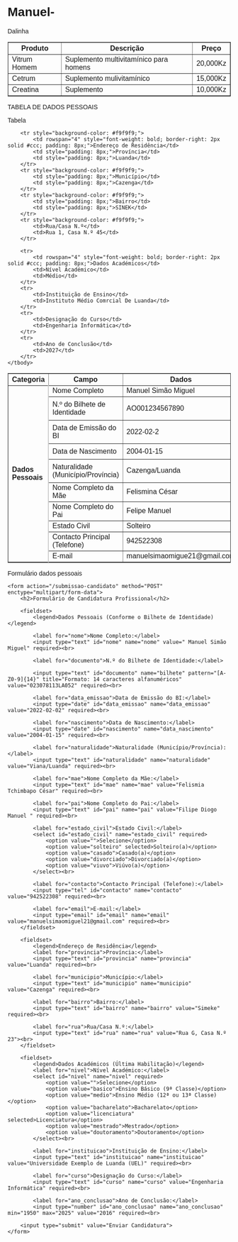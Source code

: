 


# Manuel-
Dalinha 


<table border="1">
  <tr>
    <th>Produto</th>
    <th>Descrição</th>
    <th>Preço</th>
  </tr>
  <tr>
    <td>Vitrum Homem</td>
    <td>Suplemento multivitamínico para homens</td>
    <td> 20,000Kz</td>
  </tr>
  <tr>
    <td>Cetrum</td>
    <td>Suplemento mulivitamínico</td>
    <td>15,000Kz</td>
  </tr>
  <tr>
    <td>Creatina</td>
    <td>Suplemento</td>
    <td>10,000Kz</td>
  </tr>
</table>


TABELA DE DADOS PESSOAIS 

<table border="1" 
    <td>
        Tabela
    </caption>
    <thead>
        <tr>
            <th>Categoria</th>
            <th>Campo</th>
            <th>Dados</th>
        </tr>
    </thead>
    <tbody>
        <tr>
            <td rowspan="10" style="font-weight: bold; border-right: 2px solid #ccc; padding: 8px;">Dados Pessoais</td>
            <td>Nome Completo</td>
            <td>Manuel Simão Miguel</td>
        </tr>
        <tr>
            <td style="padding: 8px;">N.º do Bilhete de Identidade</td>
            <td style="padding: 8px;">AO001234567890</td>
        </tr>
        <tr>
            <td style="padding: 8px;">Data de Emissão do BI</td>
            <td style="padding: 8px;">2022-02-2</td>
        </tr>
        <tr>
            <td style="padding: 8px;">Data de Nascimento</td>
            <td style="padding: 8px;">2004-01-15</td>
        </tr>
        <tr>
            <td style="padding: 8px;">Naturalidade (Município/Província)</td>
            <td style= <td>Cazenga/Luanda</td>
        </tr>
        <tr>
            <td>Nome Completo da Mãe</td>
            <td>Felismina César</td>
        </tr>
        <tr>
            <td>Nome Completo do Pai</td>
            <td> Felipe Manuel</td>
        </tr>
        <tr>
            <td>Estado Civil</td>
            <td>Solteiro</td>
        </tr>
        <tr>
            <td>Contacto Principal (Telefone)</td>
            <td>942522308</td>
        </tr>
        <tr>
            <td>E-mail</td>
            <td>manuelsimaomigue21@gmail.com</td>
        </tr>

        <tr style="background-color: #f9f9f9;">
            <td rowspan="4" style="font-weight: bold; border-right: 2px solid #ccc; padding: 8px;">Endereço de Residência</td>
            <td style="padding: 8px;">Província</td>
            <td style="padding: 8px;">Luanda</td>
        </tr>
        <tr style="background-color: #f9f9f9;">
            <td style="padding: 8px;">Município</td>
            <td style="padding: 8px;">Cazenga</td>
        </tr>
        <tr style="background-color: #f9f9f9;">
            <td style="padding: 8px;">Bairro</td>
            <td style="padding: 8px;">SINEK</td>
        </tr>
        <tr style="background-color: #f9f9f9;">
            <td>Rua/Casa N.º</td>
            <td>Rua 1, Casa N.º 45</td>
        </tr>

        <tr>
            <td rowspan="4" style="font-weight: bold; border-right: 2px solid #ccc; padding: 8px;">Dados Académicos</td>
            <td>Nível Académico</td>
            <td>Médio</td>
        </tr>
        <tr>
            <td>Instituição de Ensino</td>
            <td>Instituto Médio Comrcial De Luanda</td>
        </tr>
        <tr>
            <td>Designação do Curso</td>
            <td>Engenharia Informática</td>
        </tr>
        <tr>
            <td>Ano de Conclusão</td>
            <td>2027</td>
        </tr>
    </tbody>
</table>


Formulário dados pessoais 
<!DOCTYPE html>
<html lang="pt">
<head>
    <meta charset="UTF-8">
    <meta name="viewport" content="width=device-width, initial-scale=1.0">
    <title>Formulário de Candidatura Completo</title>
    <style>
        /* CSS simples para melhor visualização, você pode remover ou expandir isso */
        body { font-family: Arial, sans-serif; margin: 20px; }
        fieldset { border: 1px solid #ccc; padding: 15px; margin-bottom: 20px; border-radius: 5px; }
        legend { font-weight: bold; padding: 0 10px; color: #333; }
        label { display: inline-block; width: 150px; margin-bottom: 5px; }
        input[type="text"], input[type="tel"], input[type="date"], input[type="number"], select, input[type="file"] {
            width: 300px;
            padding: 8px;
            margin-bottom: 10px;
            border: 1px solid #ddd;
            border-radius: 4px;
            box-sizing: border-box; /* Inclui padding e borda na largura total */
        }
        input[type="submit"] {
            background-color: #4CAF50;
            color: white;
            padding: 10px 15px;
            border: none;
            border-radius: 4px;
            cursor: pointer;
            font-size: 16px;
        }
        input[type="submit"]:hover {
            background-color: #45a049;
        }
    </style>
</head>
<body>

    <form action="/submissao-candidato" method="POST" enctype="multipart/form-data">
        <h2>Formulário de Candidatura Profissional</h2>

        <fieldset>
            <legend>Dados Pessoais (Conforme o Bilhete de Identidade)</legend>
            
            <label for="nome">Nome Completo:</label>
            <input type="text" id="nome" name="nome" value=" Manuel Simão Miguel" required><br>

            <label for="documento">N.º do Bilhete de Identidade:</label>
            
            <input type="text" id="documento" name="bilhete" pattern="[A-Z0-9]{14}" title="Formato: 14 caracteres alfanuméricos" value="023078113LA052" required><br>

            <label for="data_emissao">Data de Emissão do BI:</label>
            <input type="date" id="data_emissao" name="data_emissao" value="2022-02-02" required><br>

            <label for="nascimento">Data de Nascimento:</label>
            <input type="date" id="nascimento" name="data_nascimento" value="2004-01-15" required><br>
            
            <label for="naturalidade">Naturalidade (Município/Província):</label>
            <input type="text" id="naturalidade" name="naturalidade" value="Viana/Luanda" required><br>
            
            <label for="mae">Nome Completo da Mãe:</label>
            <input type="text" id="mae" name="mae" value="Felismia Tchimbapo César" required><br>

            <label for="pai">Nome Completo do Pai:</label>
            <input type="text" id="pai" name="pai" value="Filipe Diogo Manuel " required><br>

            <label for="estado_civil">Estado Civil:</label>
            <select id="estado_civil" name="estado_civil" required>
                <option value="">Selecione</option>
                <option value="solteiro" selected>Solteiro(a)</option>
                <option value="casado">Casado(a)</option>
                <option value="divorciado">Divorciado(a)</option>
                <option value="viuvo">Viúvo(a)</option>
            </select><br>
            
            <label for="contacto">Contacto Principal (Telefone):</label>
            <input type="tel" id="contacto" name="contacto" value="942522308" required><br>

            <label for="email">E-mail:</label>
            <input type="email" id="email" name="email" value="manuelsimaomiguel21@gmail.com" required><br>
        </fieldset>

        <fieldset>
            <legend>Endereço de Residência</legend>
            <label for="provincia">Província:</label>
            <input type="text" id="provincia" name="provincia" value="Luanda" required><br>

            <label for="municipio">Município:</label>
            <input type="text" id="municipio" name="municipio" value="Cazenga" required><br>

            <label for="bairro">Bairro:</label>
            <input type="text" id="bairro" name="bairro" value="Simeke" required><br>

            <label for="rua">Rua/Casa N.º:</label>
            <input type="text" id="rua" name="rua" value="Rua G, Casa N.º 23"><br>
        </fieldset>

        <fieldset>
            <legend>Dados Académicos (Última Habilitação)</legend>
            <label for="nivel">Nível Académico:</label>
            <select id="nivel" name="nivel" required>
                <option value="">Selecione</option>
                <option value="basico">Ensino Básico (9ª Classe)</option>
                <option value="medio">Ensino Médio (12ª ou 13ª Classe)</option>
                <option value="bacharelato">Bacharelato</option>
                <option value="licenciatura" selected>Licenciatura</option>
                <option value="mestrado">Mestrado</option>
                <option value="doutoramento">Doutoramento</option>
            </select><br>
            
            <label for="instituicao">Instituição de Ensino:</label>
            <input type="text" id="instituicao" name="instituicao" value="Universidade Exemplo de Luanda (UEL)" required><br>

            <label for="curso">Designação do Curso:</label>
            <input type="text" id="curso" name="curso" value="Engenharia Informática" required><br>
            
            <label for="ano_conclusao">Ano de Conclusão:</label>
            <input type="number" id="ano_conclusao" name="ano_conclusao" min="1950" max="2025" value="2016" required><br>
           
        <input type="submit" value="Enviar Candidatura">
    </form>

</body>
</html>
